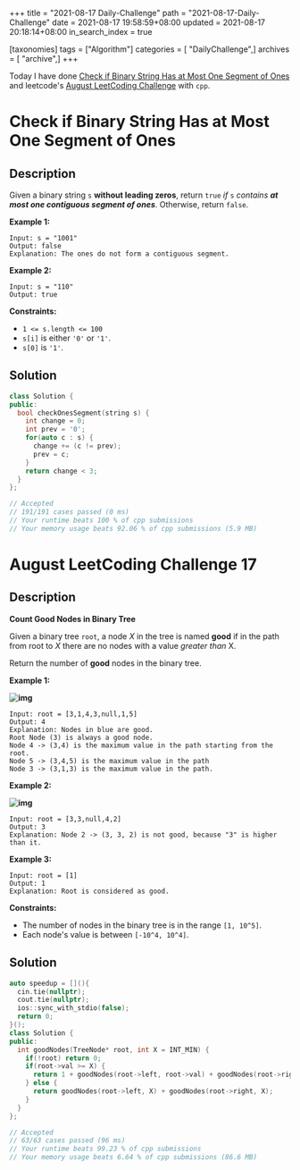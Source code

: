 +++
title = "2021-08-17 Daily-Challenge"
path = "2021-08-17-Daily-Challenge"
date = 2021-08-17 19:58:59+08:00
updated = 2021-08-17 20:18:14+08:00
in_search_index = true

[taxonomies]
tags = ["Algorithm"]
categories = [ "DailyChallenge",]
archives = [ "archive",]
+++

Today I have done [Check if Binary String Has at Most One Segment of Ones](https://leetcode.com/problems/check-if-binary-string-has-at-most-one-segment-of-ones/description/) and leetcode's [August LeetCoding Challenge](https://leetcode.com/explore/challenge/card/august-leetcoding-challenge-2021/615/week-3-august-15th-august-21st/3893/) with `cpp`.

<!-- more -->

# Check if Binary String Has at Most One Segment of Ones

## Description

Given a binary string `s` **without leading zeros**, return `true` *if* `s` *contains **at most one contiguous segment of ones***. Otherwise, return `false`.

 

**Example 1:**

```
Input: s = "1001"
Output: false
Explanation: The ones do not form a contiguous segment.
```

**Example 2:**

```
Input: s = "110"
Output: true
```

 

**Constraints:**

- `1 <= s.length <= 100`
- `s[i]` is either `'0'` or `'1'`.
- `s[0]` is `'1'`.

## Solution

``` cpp
class Solution {
public:
  bool checkOnesSegment(string s) {
    int change = 0;
    int prev = '0';
    for(auto c : s) {
      change += (c != prev);
      prev = c;
    }
    return change < 3;
  }
};

// Accepted
// 191/191 cases passed (0 ms)
// Your runtime beats 100 % of cpp submissions
// Your memory usage beats 92.06 % of cpp submissions (5.9 MB)
```

# August LeetCoding Challenge 17

## Description

**Count Good Nodes in Binary Tree**

Given a binary tree `root`, a node *X* in the tree is named **good** if in the path from root to *X* there are no nodes with a value *greater than* X.

Return the number of **good** nodes in the binary tree.

 

**Example 1:**

**![img](https://assets.leetcode.com/uploads/2020/04/02/test_sample_1.png)**

```
Input: root = [3,1,4,3,null,1,5]
Output: 4
Explanation: Nodes in blue are good.
Root Node (3) is always a good node.
Node 4 -> (3,4) is the maximum value in the path starting from the root.
Node 5 -> (3,4,5) is the maximum value in the path
Node 3 -> (3,1,3) is the maximum value in the path.
```

**Example 2:**

**![img](https://assets.leetcode.com/uploads/2020/04/02/test_sample_2.png)**

```
Input: root = [3,3,null,4,2]
Output: 3
Explanation: Node 2 -> (3, 3, 2) is not good, because "3" is higher than it.
```

**Example 3:**

```
Input: root = [1]
Output: 1
Explanation: Root is considered as good.
```

 

**Constraints:**

- The number of nodes in the binary tree is in the range `[1, 10^5]`.
- Each node's value is between `[-10^4, 10^4]`.


## Solution

``` cpp
auto speedup = [](){
  cin.tie(nullptr);
  cout.tie(nullptr);
  ios::sync_with_stdio(false);
  return 0;
}();
class Solution {
public:
  int goodNodes(TreeNode* root, int X = INT_MIN) {
    if(!root) return 0;
    if(root->val >= X) {
      return 1 + goodNodes(root->left, root->val) + goodNodes(root->right, root->val);
    } else {
      return goodNodes(root->left, X) + goodNodes(root->right, X);
    }
  }
};

// Accepted
// 63/63 cases passed (96 ms)
// Your runtime beats 99.23 % of cpp submissions
// Your memory usage beats 6.64 % of cpp submissions (86.6 MB)
```
